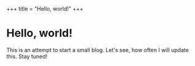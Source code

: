 +++
title = "Hello, world!"
+++

# Hello, world!

This is an attempt to start a small blog. Let's see, how often I will update this.
Stay tuned!
